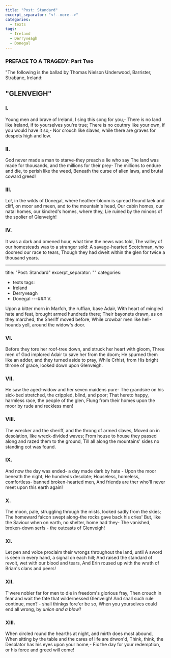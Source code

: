 ```yaml
---
title: "Post: Standard"
excerpt_separator: "<!--more-->"
categories:
  - texts
tags:
  - Ireland
  - Derryveagh
  - Donegal
---
```

### PREFACE TO A TRAGEDY: Part Two

"The following is the ballad by Thomas Nielson Underwood, Barrister, Strabane, Ireland:
<!--more-->

## "GLENVEIGH"

### I.
Young men and brave of Ireland, I sing this song for you,-
There is no land like Ireland, if to yourselves you're true;
There is no coutnry like your own, if you would have it so,-
Nor crouch like slaves, while there are graves for despots high and low.

### II.
God never made a man to starve-they preach a lie who say
The land was made for thousands, and the millions for their prey-
The millions to endure and die, to perish like the weed,
Beneath the curse of alien laws, and brutal coward greed!

### III.
Lo!, in the wilds of Donegal, where heather-bloom is spread
Round laek and cliff, on moor and meen, and to the mountain's head,
Our cabin homes, our natal homes, our kindred's homes, where they,
Lie ruined by the minons of the spolier of Glenveigh!

### IV.
It was a dark and omened hour, what time the news was told,
The valley of our homesteads was to a stranger sold:
A savage-hearted Scotchman, who doomed our race to tears,
Though they had dwelt within the glen for twice a thousand years.

---
title: "Post: Standard"
excerpt_separator: "<!--more-->"
categories:
  - texts
tags:
  - Ireland
  - Derryveagh
  - Donegal
---### V.

Upon a bitter morn in Marfch, the ruffian, base Adair,
With heart of mingled hate and feat, brought armed hundreds there;
Their bayonets drawn, as on they marched, the Sheriff moved before,
While crowbar men like hell-hounds yell, around the widow's door.

### VI.
Before they tore her roof-tree down, and struck her heart with gloom,
Three men of God implored Adair to save her from the doom;
He spurned them like an adder, and they turned aside to pray,
While Crhist, from His bright throne of grace, looked down upon Glenveigh.

### VII.
He saw the aged-widow and her seven maidens pure-
The grandsire on his sick-bed stretched, the crippled, blind, and poor;
That hereto happy, harmless race, the people of the glen,
Flung from their homes upon the moor by rude and reckless men!

### VIII.
The wrecker and the sheriff, and the throng of armed slaves,
Moved on in desolation, like wreck-divided waves;
From house to house they passed along and razed them to the ground,
Till all along the mountains' sides no standing cot was found.

### IX.
And now the day was ended- a day made dark by hate -
Upon the moor beneath the night, He hundreds desolate;
Houseless, homeless, comfortless- banned broken-hearted men,
And friends are ther who'll never meet upon this earth again!

### X.
The moon, pale, struggling through the mists, looked sadly from the skies;
The homeward falcon swept along-the rocks gave back his cries'
But, like the Saviour when on earth, no shelter, home had they-
The vanished, broken-down serfs - the outcasts of Glenveigh!

### XI.
Let pen and voice proclaim their wrongs throughout the land, until
A sword is seen in every hand, a signal on each hill;
And raised the standard of revolt, wet with our blood and tears,
And Erin roused up with the wrath of Brian's clans and peers!

### XII.
T'were nobler far for men to die in freedom's glorious fray,
Then crouch in fear and wait the fate that wildernessed Glenveigh!
And shall such rule continue, men? - shall thinkgs fore'er be so,
When you yourselves could end all wrong, by _union and a blow_?

### XIII.
When circled round the hearths at night, and mirth does most abound,
When sitting by the table and the cares of life are drwon'd,
Think, think, the Desolator has his eyes upon your home,-
Fix the day for your redemption, or his force and greed will come!
